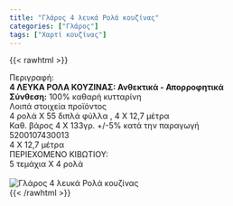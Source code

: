```yaml
---
title: "Γλάρος 4 λευκά Ρολά κουζίνας"
categories: ["Γλάρος"]
tags: ["Χαρτί κουζίνας"]
---
```

{{< rawhtml >}}

<div class="sload185"><div class="product"><div id="sistatika">Περιγραφή:</div><div class="alltext"><b>4 ΛΕΥΚΑ ΡΟΛΑ ΚΟΥΖΙΝΑΣ: Ανθεκτικά - Απορροφητικά</b><br><b>Σύνθεση:</b> 100% καθαρή κυτταρίνη<br></div><div id="loipa">Λοιπά στοιχεία προϊόντος</div><div class="alltext">4 ρολά Χ 55 διπλά φύλλα , 4 Χ 12,7 μέτρα<br>Καθ. βάρος 4 Χ 133γρ. +/-5% κατά την παραγωγή<br></div><div id="barcode"><div id="barimage1"></div><span id="bartext">5200107430013</span></div><div id="varos"><div id="dimimg"></div><span id="varostext">4 Χ 12,7 μέτρα</span></div><div id="kivotio">ΠΕΡΙΕΧΟΜΕΝΟ ΚΙΒΩΤΙΟΥ:<br>5 τεμάχια Χ 4 ρολά</div><br><div class="pimg"><img alt="Γλάρος 4 λευκά Ρολά κουζίνας" title="Γλάρος 4 λευκά Ρολά κουζίνας" src="/media/images/glaros-4-leuka-rola-kouzinas.jpg"></div></div></div>
{{< /rawhtml >}}


